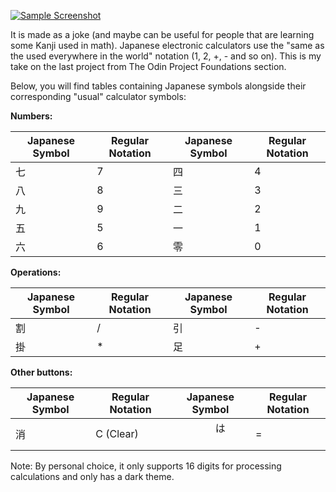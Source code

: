 [![Sample Screenshot](https://i.postimg.cc/Dy4qtQtr/Screenshot-from-2023-04-11-19-09-19.png)](https://postimg.cc/HjmfYDC9)

It is made as a joke (and maybe can be useful for people that are learning some Kanji used in math). Japanese electronic calculators use the "same as the used everywhere in the world" notation (1, 2, +, - and so on). This is my take on the last project from The Odin Project Foundations section.

Below, you will find tables containing Japanese symbols alongside their corresponding "usual" calculator symbols:

**Numbers:**

| Japanese Symbol | Regular Notation | Japanese Symbol   | Regular Notation |
|-----------------|------------------|-------------------|------------------|
|       七         |         7        |       四         |         4        |
|       八         |         8        |       三         |         3        |
|       九         |         9        |       二         |         2        |
|       五         |         5        |       一         |         1        |
|       六         |         6        |       零         |         0        |

**Operations:**

| Japanese Symbol | Regular Notation | Japanese Symbol   | Regular Notation |
|-----------------|------------------|-------------------|------------------|
|       割         |         /        |       引         |         -        |
|       掛         |         *        |       足         |         +        |

**Other buttons:**

| Japanese Symbol | Regular Notation | Japanese Symbol   | Regular Notation |
|-----------------|------------------|-------------------|------------------|
|       消        |      C (Clear)　　|　　　　は        　　|         =        |

Note: By personal choice, it only supports 16 digits for processing calculations and only has a dark theme.
